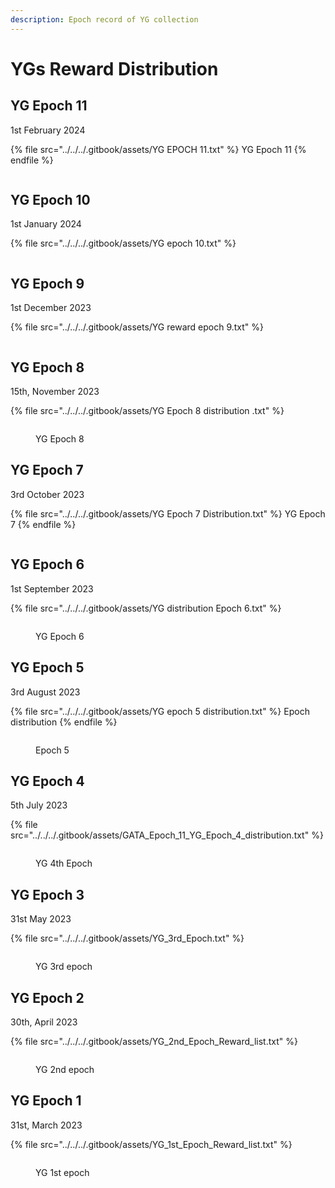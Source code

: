 ```yaml
---
description: Epoch record of YG collection
---
```


# YGs Reward Distribution

## YG Epoch 11

1st February 2024

{% file src="../../../.gitbook/assets/YG EPOCH 11.txt" %}
YG Epoch 11
{% endfile %}

<figure><img src="../../../.gitbook/assets/image (2).png" alt=""><figcaption></figcaption></figure>

## YG Epoch 10

1st January 2024

{% file src="../../../.gitbook/assets/YG epoch 10.txt" %}

<figure><img src="../../../.gitbook/assets/image (54).png" alt=""><figcaption></figcaption></figure>

## YG Epoch 9

1st December 2023

{% file src="../../../.gitbook/assets/YG reward epoch 9.txt" %}

<figure><img src="../../../.gitbook/assets/gata-yg-rewards-2023-12-epoch-9.jpg" alt=""><figcaption></figcaption></figure>

## YG Epoch 8

15th, November 2023

{% file src="../../../.gitbook/assets/YG Epoch 8 distribution .txt" %}

<figure><img src="../../../.gitbook/assets/gata-yg-rewards-2023-11-epoch-8.jpg" alt=""><figcaption><p>YG Epoch 8</p></figcaption></figure>

## YG Epoch 7

3rd October 2023

{% file src="../../../.gitbook/assets/YG Epoch 7 Distribution.txt" %}
YG Epoch 7
{% endfile %}

<figure><img src="../../../.gitbook/assets/gata-yg-rewards-2023-10-epoch-7.jpg" alt=""><figcaption></figcaption></figure>

## YG Epoch 6

1st September 2023

{% file src="../../../.gitbook/assets/YG distribution Epoch 6.txt" %}

<figure><img src="../../../.gitbook/assets/gata-yg-rewards-2023-09-epoch-6.jpg" alt=""><figcaption><p>YG Epoch 6</p></figcaption></figure>

## YG Epoch 5

3rd August 2023

{% file src="../../../.gitbook/assets/YG epoch 5 distribution.txt" %}
Epoch distribution&#x20;
{% endfile %}

<figure><img src="../../../.gitbook/assets/gata-yg-rewards-2023-08-epoch-5.jpg" alt=""><figcaption><p>Epoch 5</p></figcaption></figure>

## YG Epoch 4

5th July 2023

{% file src="../../../.gitbook/assets/GATA_Epoch_11_YG_Epoch_4_distribution.txt" %}

<figure><img src="../../../.gitbook/assets/0_-dCY079V42Qb1B0sjjjjjjjjj.webp" alt=""><figcaption><p>YG 4th Epoch</p></figcaption></figure>

## YG Epoch 3

31st May 2023

{% file src="../../../.gitbook/assets/YG_3rd_Epoch.txt" %}

<figure><img src="../../../.gitbook/assets/0_Gms7s9gwl2Evkaqn.webp" alt=""><figcaption><p>YG 3rd epoch</p></figcaption></figure>

## YG Epoch 2

30th, April 2023

{% file src="../../../.gitbook/assets/YG_2nd_Epoch_Reward_list.txt" %}

<figure><img src="../../../.gitbook/assets/gata-yg-rewards-2023-05-epoch-2.png" alt=""><figcaption><p>YG 2nd epoch</p></figcaption></figure>

## YG Epoch 1

31st, March 2023

{% file src="../../../.gitbook/assets/YG_1st_Epoch_Reward_list.txt" %}

<figure><img src="../../../.gitbook/assets/gata-yg-rewards-2023-04-epoch-1.png" alt=""><figcaption><p>YG 1st epoch</p></figcaption></figure>
